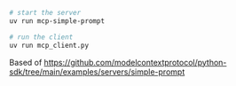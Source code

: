 
```sh
# start the server
uv run mcp-simple-prompt

# run the client 
uv run mcp_client.py
```

Based of https://github.com/modelcontextprotocol/python-sdk/tree/main/examples/servers/simple-prompt